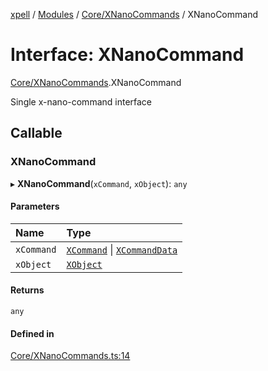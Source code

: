 [xpell](../README.md) / [Modules](../modules.md) / [Core/XNanoCommands](../modules/Core_XNanoCommands.md) / XNanoCommand

# Interface: XNanoCommand

[Core/XNanoCommands](../modules/Core_XNanoCommands.md).XNanoCommand

Single x-nano-command interface

## Callable

### XNanoCommand

▸ **XNanoCommand**(`xCommand`, `xObject`): `any`

#### Parameters

| Name | Type |
| :------ | :------ |
| `xCommand` | [`XCommand`](../classes/Core_XCommand.XCommand.md) \| [`XCommandData`](../modules/Core_XCommand.md#xcommanddata) |
| `xObject` | [`XObject`](../classes/Core_XObject.XObject.md) |

#### Returns

`any`

#### Defined in

[Core/XNanoCommands.ts:14](https://github.com/fridman-tamir/XPell/blob/be3d5a4/src/Core/XNanoCommands.ts#L14)

